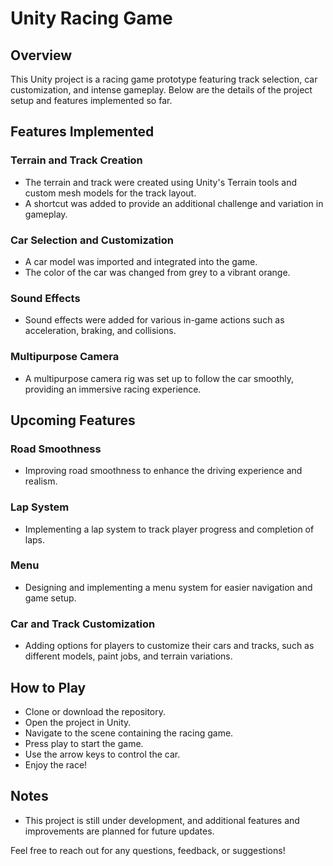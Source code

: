 # Unity Racing Game

## Overview
This Unity project is a racing game prototype featuring track selection, car customization, and intense gameplay. Below are the details of the project setup and features implemented so far.

## Features Implemented

### Terrain and Track Creation
- The terrain and track were created using Unity's Terrain tools and custom mesh models for the track layout.
- A shortcut was added to provide an additional challenge and variation in gameplay.

### Car Selection and Customization
- A car model was imported and integrated into the game.
- The color of the car was changed from grey to a vibrant orange.

### Sound Effects
- Sound effects were added for various in-game actions such as acceleration, braking, and collisions.

### Multipurpose Camera
- A multipurpose camera rig was set up to follow the car smoothly, providing an immersive racing experience.

## Upcoming Features

### Road Smoothness
- Improving road smoothness to enhance the driving experience and realism.

### Lap System
- Implementing a lap system to track player progress and completion of laps.

### Menu
- Designing and implementing a menu system for easier navigation and game setup.

### Car and Track Customization
- Adding options for players to customize their cars and tracks, such as different models, paint jobs, and terrain variations.

## How to Play
- Clone or download the repository.
- Open the project in Unity.
- Navigate to the scene containing the racing game.
- Press play to start the game.
- Use the arrow keys to control the car.
- Enjoy the race!

## Notes
- This project is still under development, and additional features and improvements are planned for future updates.

Feel free to reach out for any questions, feedback, or suggestions!
